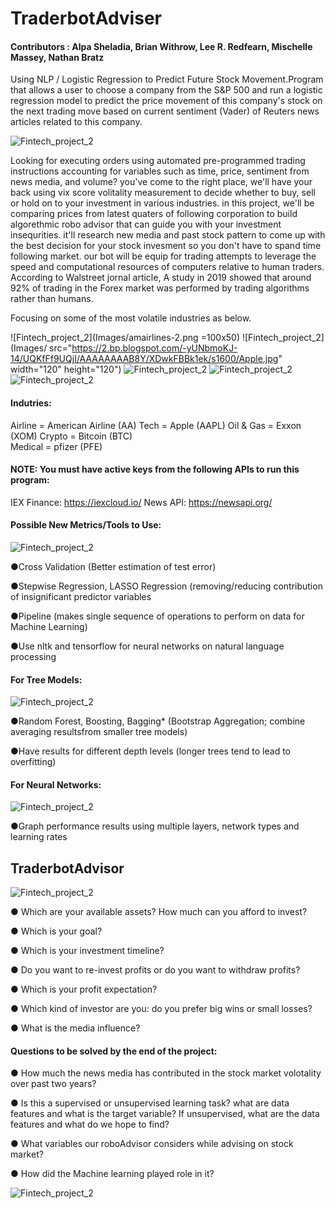 # **TraderbotAdviser**

#### Contributors : Alpa Sheladia, Brian Withrow, Lee R. Redfearn, Mischelle Massey, Nathan Bratz
                                           


Using NLP / Logistic Regression to Predict Future Stock Movement.Program that allows a user to choose a company from the S&P 500 and run a logistic regression model to predict the price movement of this company's stock on the next trading move based on current sentiment (Vader) of Reuters news articles related to this company.


![Fintech_project_2](Images/Robo-Advisors.png)

Looking for executing orders using automated pre-programmed trading instructions accounting for variables such as time, price, sentiment from news media, and volume?
you've come to the right place, we'll have your back using vix score volitality measurement to decide whether to buy, sell or hold on to your investment in various industries. in this project, we'll be comparing prices from latest quaters of following corporation to build algorethmic robo advisor that can guide you with your investment insequrities. it'll research new media and past stock pattern to come up with the best decision for your stock invesment so you don't have to spand time following market. our bot will be equip for trading attempts to leverage the speed and computational resources of computers relative to human traders. According to Walstreet jornal article, A study in 2019 showed that around 92% of trading in the Forex market was performed by trading algorithms rather than humans.

Focusing on some of the most volatile industries as below. 

![Fintech_project_2](Images/amairlines-2.png =100x50)
![Fintech_project_2](Images/ src="https://2.bp.blogspot.com/-yUNbmoKJ-14/UQKfFf9UQjI/AAAAAAAAB8Y/XDwkFBBk1ek/s1600/Apple.jpg" width="120" height="120")
![Fintech_project_2](Images/xom.png)
![Fintech_project_2](Images/BTC.png) 
![Fintech_project_2](Images/pfe.png)


#### **Indutries:**

Airline = American Airline (AA)
Tech = Apple (AAPL)
Oil & Gas = Exxon (XOM)
Crypto = Bitcoin (BTC)  
Medical = pfizer (PFE)

#### NOTE: You must have active keys from the following APIs to run this program:

  IEX Finance: https://iexcloud.io/
  News API: https://newsapi.org/


#### **Possible New Metrics/Tools to Use:**

![Fintech_project_2](Images/Stock_Market_Numbers_Concept.png)

●Cross Validation (Better estimation of test error)

●Stepwise Regression, LASSO Regression (removing/reducing contribution of insignificant predictor variables

●Pipeline (makes single sequence of operations to perform on data for Machine Learning)

●Use nltk and tensorflow for neural networks on natural language processing

#### **For Tree Models:**

![Fintech_project_2](Images/HolidaytreeReturns.png)

●Random Forest, Boosting, ​Bagging* (Bootstrap Aggregation; combine averaging resultsfrom smaller tree models)

●Have results for different depth levels (longer trees tend to lead to overfitting)

#### **For Neural Networks:**

![Fintech_project_2](Images/sa-cummalative-returns.png)

●Graph performance results using multiple layers, ​network types​ and ​learning rates



## **TraderbotAdvisor** 

![Fintech_project_2](Images/FAB-robo-072916-adobe.png)
 
● Which are your available assets? How much can you afford to invest?

● Which is your goal?

● Which is your investment timeline?

● Do you want to re-invest profits or do you want to withdraw profits?

● Which is your profit expectation?

● Which kind of investor are you: do you prefer big wins or small losses?

● What is the media influence?


#### **Questions to be solved by the end of the project:**

● How much the news media has contributed in the stock market volotality over past two years?

● Is this a supervised or unsupervised learning task? what are data features and what is the target variable? If unsupervised, what are the data features and what do we hope to find?

● What variables our roboAdvisor considers while advising on stock market?

● How did the Machine learning played role in it?

![Fintech_project_2](Images/Stock_Cyborg-Dabbing.png)

